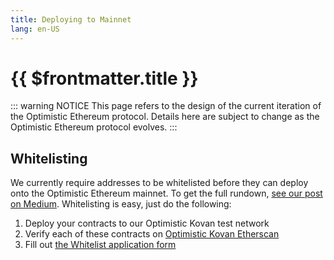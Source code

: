 ```yaml
---
title: Deploying to Mainnet
lang: en-US
---
```


# {{ $frontmatter.title }}

::: warning NOTICE
This page refers to the design of the current iteration of the Optimistic Ethereum protocol.
Details here are subject to change as the Optimistic Ethereum protocol evolves.
:::


## Whitelisting

We currently require addresses to be whitelisted before they can deploy onto the Optimistic Ethereum mainnet.
To get the full rundown, [see our post on Medium](https://medium.com/ethereum-optimism/community-launch-7c9a2a9d3e84).
Whitelisting is easy, just do the following:

1. Deploy your contracts to our Optimistic Kovan test network
2. Verify each of these contracts on [Optimistic Kovan Etherscan](https://kovan-optimistic.etherscan.io)
3. Fill out [the Whitelist application form](https://optimismpbc.typeform.com/onboard)
